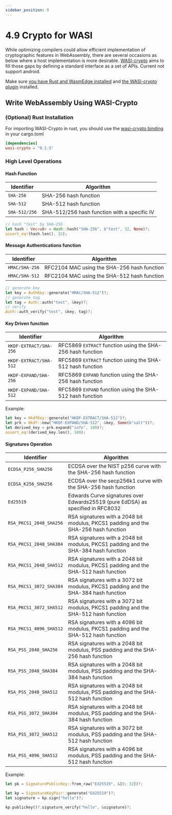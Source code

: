```yaml
---
sidebar_position: 9
---
```


# 4.9 Crypto for WASI

While optimizing compilers could allow efficient implementation of cryptographic features in WebAssembly, there are several occasions as below where a host implementation is more desirable. [WASI-crypto](https://github.com/WebAssembly/wasi-crypto/blob/main/docs/HighLevelGoals.md) aims to fill those gaps by defining a standard interface as a set of APIs. Current not support android.

Make sure [you have Rust and WasmEdge installed](setup) and [the WASI-crypto plugin](../build-and-run/install#wasi-crypto-plugin) installed.

## Write WebAssembly Using WASI-Crypto

### (Optional) Rust Installation

For importing WASI-Crypto in rust, you should use the [wasi-crypto binding](https://github.com/WebAssembly/wasi-crypto/tree/main/implementations/bindings/rust) in your cargo.toml

```toml
[dependencies]
wasi-crypto = "0.1.5"
```

### High Level Operations

#### Hash Function

| Identifier    | Algorithm                                    |
| ------------- | -------------------------------------------- |
| `SHA-256`     | SHA-256 hash function                        |
| `SHA-512`     | SHA-512 hash function                        |
| `SHA-512/256` | SHA-512/256 hash function with a specific IV |

```rust
// hash "test" by SHA-256
let hash : Vec<u8> = Hash::hash("SHA-256", b"test", 32, None)?;
assert_eq!(hash.len(), 32);
```

#### Message Authentications function

| Identifier     | Algorithm                                   |
| -------------- | ------------------------------------------- |
| `HMAC/SHA-256` | RFC2104 MAC using the SHA-256 hash function |
| `HMAC/SHA-512` | RFC2104 MAC using the SHA-512 hash function |

```rust
// generate key
let key = AuthKey::generate("HMAC/SHA-512")?;
// generate tag
let tag = Auth::auth("test", &key)?;
// verify
Auth::auth_verify("test", &key, tag)?;
```

#### Key Driven function

| Identifier | Algorithm |
| --- | --- |
| `HKDF-EXTRACT/SHA-256` | RFC5869 `EXTRACT` function using the SHA-256 hash function |
| `HKDF-EXTRACT/SHA-512` | RFC5869 `EXTRACT` function using the SHA-512 hash function |
| `HKDF-EXPAND/SHA-256` | RFC5869 `EXPAND` function using the SHA-256 hash function |
| `HKDF-EXPAND/SHA-512` | RFC5869 `EXPAND` function using the SHA-512 hash function |

Example:

```rust
let key = HkdfKey::generate("HKDF-EXTRACT/SHA-512")?;
let prk = Hkdf::new("HKDF-EXPAND/SHA-512", &key, Some(b"salt"))?;
let derived_key = prk.expand("info", 100)?;
assert_eq!(derived_key.len(), 100);
```

#### Signatures Operation

| Identifier | Algorithm |
| --- | --- |
| `ECDSA_P256_SHA256` | ECDSA over the NIST p256 curve with the SHA-256 hash function |
| `ECDSA_K256_SHA256` | ECDSA over the secp256k1 curve with the SHA-256 hash function |
| `Ed25519` | Edwards Curve signatures over Edwards25519 (pure EdDSA) as specified in RFC8032 |
| `RSA_PKCS1_2048_SHA256` | RSA signatures with a 2048 bit modulus, PKCS1 padding and the SHA-256 hash function |
| `RSA_PKCS1_2048_SHA384` | RSA signatures with a 2048 bit modulus, PKCS1 padding and the SHA-384 hash function |
| `RSA_PKCS1_2048_SHA512` | RSA signatures with a 2048 bit modulus, PKCS1 padding and the SHA-512 hash function |
| `RSA_PKCS1_3072_SHA384` | RSA signatures with a 3072 bit modulus, PKCS1 padding and the SHA-384 hash function |
| `RSA_PKCS1_3072_SHA512` | RSA signatures with a 3072 bit modulus, PKCS1 padding and the SHA-512 hash function |
| `RSA_PKCS1_4096_SHA512` | RSA signatures with a 4096 bit modulus, PKCS1 padding and the SHA-512 hash function |
| `RSA_PSS_2048_SHA256` | RSA signatures with a 2048 bit modulus, PSS padding and the SHA-256 hash function |
| `RSA_PSS_2048_SHA384` | RSA signatures with a 2048 bit modulus, PSS padding and the SHA-384 hash function |
| `RSA_PSS_2048_SHA512` | RSA signatures with a 2048 bit modulus, PSS padding and the SHA-512 hash function |
| `RSA_PSS_3072_SHA384` | RSA signatures with a 2048 bit modulus, PSS padding and the SHA-384 hash function |
| `RSA_PSS_3072_SHA512` | RSA signatures with a 3072 bit modulus, PSS padding and the SHA-512 hash function |
| `RSA_PSS_4096_SHA512` | RSA signatures with a 4096 bit modulus, PSS padding and the SHA-512 hash function |

Example:

```rust
let pk = SignaturePublicKey::from_raw("Ed25519", &[0; 32])?;

let kp = SignatureKeyPair::generate("Ed25519")?;
let signature = kp.sign("hello")?;

kp.publickey()?.signature_verify("hello", &signature)?;
```
